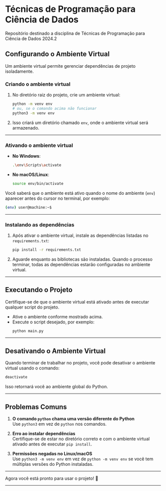 # Técnicas de Programação para Ciência de Dados
Repositório destinado a disciplina de Técnicas de Programação para Ciência de Dados 2024.2


## Configurando o Ambiente Virtual  

Um ambiente virtual permite gerenciar dependências de projeto isoladamente.  

### Criando o ambiente virtual  

1. No diretório raiz do projeto, crie um ambiente virtual:  
   ```bash
   python -m venv env
   # ou, se o comando acima não funcionar
   python3 -m venv env
   ```

2. Isso criará um diretório chamado `env`, onde o ambiente virtual será armazenado.

---

### Ativando o ambiente virtual  

- **No Windows**:  
  ```bash
  .\env\Scripts\activate
  ```

- **No macOS/Linux**:  
  ```bash
  source env/bin/activate
  ```

Você saberá que o ambiente está ativo quando o nome do ambiente (`env`) aparecer antes do cursor no terminal, por exemplo:  
```bash
(env) user@machine:~$
```

---

### Instalando as dependências  

1. Após ativar o ambiente virtual, instale as dependências listadas no `requirements.txt`:  
   ```bash
   pip install -r requirements.txt
   ```

2. Aguarde enquanto as bibliotecas são instaladas. Quando o processo terminar, todas as dependências estarão configuradas no ambiente virtual.

---

## Executando o Projeto  

Certifique-se de que o ambiente virtual está ativado antes de executar qualquer script do projeto.  

- Ative o ambiente conforme mostrado acima.
- Execute o script desejado, por exemplo:  
  ```bash
  python main.py
  ```

---

## Desativando o Ambiente Virtual  

Quando terminar de trabalhar no projeto, você pode desativar o ambiente virtual usando o comando:  
```bash
deactivate
```

Isso retornará você ao ambiente global do Python.

---

## Problemas Comuns  

1. **O comando `python` chama uma versão diferente do Python**  
   Use `python3` em vez de `python` nos comandos.

2. **Erro ao instalar dependências**  
   Certifique-se de estar no diretório correto e com o ambiente virtual ativado antes de executar `pip install`.

3. **Permissões negadas no Linux/macOS**  
   Use `python3 -m venv env` em vez de `python -m venv env` se você tem múltiplas versões do Python instaladas.

---  

Agora você está pronto para usar o projeto! 🎉

--- 


